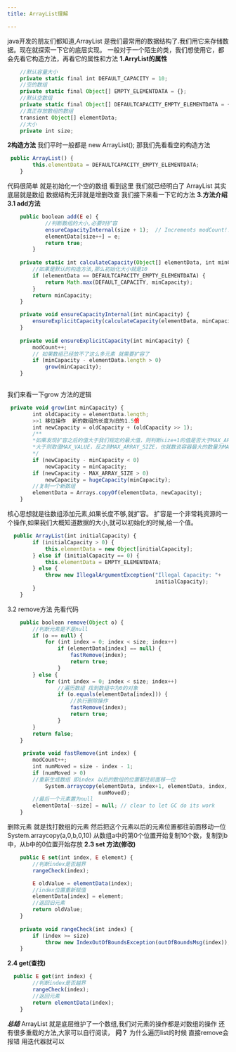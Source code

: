 ```yaml
---
title: ArrayList理解

---
```

java开发的朋友们都知道,ArrayList 是我们最常用的数据结构了.我们用它来存储数据。现在就探索一下它的底层实现。
一般对于一个陌生的类，我们想使用它，都会先看它构造方法，再看它的属性和方法
**1.ArryList的属性**

``` javascript
    //默认容量大小
    private static final int DEFAULT_CAPACITY = 10;
    //空的数组
    private static final Object[] EMPTY_ELEMENTDATA = {};
    //默认空数组    
    private static final Object[] DEFAULTCAPACITY_EMPTY_ELEMENTDATA = {};
    //真正存放数组的数组
    transient Object[] elementData; 
    //大小
    private int size;
```
**2构造方法**
我们平时一般都是 new ArrayList(); 那我们先看看空的构造方法

``` javascript
 public ArrayList() {
        this.elementData = DEFAULTCAPACITY_EMPTY_ELEMENTDATA;
    }
```
代码很简单 就是初始化一个空的数组
看到这里  我们就已经明白了 ArrayList  其实底层就是数组
数据结构无非就是增删改查 我们接下来看一下它的方法
**3.方法介绍**
**3.1 add方法**

``` javascript
    public boolean add(E e) {
            //判断数组的大小,必要时扩容
            ensureCapacityInternal(size + 1);  // Increments modCount!!
            elementData[size++] = e;
            return true;
        }
        
    private static int calculateCapacity(Object[] elementData, int minCapacity) {
        //如果是默认的构造方法,那么初始化大小就是10
        if (elementData == DEFAULTCAPACITY_EMPTY_ELEMENTDATA) {
            return Math.max(DEFAULT_CAPACITY, minCapacity);
        }
        return minCapacity;
    }

    private void ensureCapacityInternal(int minCapacity) {
        ensureExplicitCapacity(calculateCapacity(elementData, minCapacity));
    }
    
    private void ensureExplicitCapacity(int minCapacity) {
        modCount++;
        // 如果数组已经放不了这么多元素 就需要扩容了
        if (minCapacity - elementData.length > 0)
            grow(minCapacity);
    }
        
```
我们来看一下grow 方法的逻辑

``` javascript
 private void grow(int minCapacity) {
        int oldCapacity = elementData.length;
        >>1 移位操作  新的数组的长度为旧的1.5倍
        int newCapacity = oldCapacity + (oldCapacity >> 1);
        /**
        *如果发现扩容之后的值大于我们规定的最大值，则判断size+1的值是否大于MAX_ARRAY_SIZE的值，
        *大于则取值MAX_VALUE，反之则MAX_ARRAY_SIZE，也就数说容器最大的数量为MAX_VALUE
        */
        if (newCapacity - minCapacity < 0)
            newCapacity = minCapacity;
        if (newCapacity - MAX_ARRAY_SIZE > 0)
            newCapacity = hugeCapacity(minCapacity);
        //复制一个新数组
        elementData = Arrays.copyOf(elementData, newCapacity);
    }
```
核心思想就是往数组添加元素,如果长度不够,就扩容。
扩容是一个非常耗资源的一个操作,如果我们大概知道数据的大小,就可以初始化的时候,给一个值。

``` javascript
  public ArrayList(int initialCapacity) {
        if (initialCapacity > 0) {
            this.elementData = new Object[initialCapacity];
        } else if (initialCapacity == 0) {
            this.elementData = EMPTY_ELEMENTDATA;
        } else {
            throw new IllegalArgumentException("Illegal Capacity: "+
                                               initialCapacity);
        }
    }
```
3.2 remove方法
先看代码

``` javascript
    public boolean remove(Object o) {
        //判断元素是不是null
        if (o == null) {
            for (int index = 0; index < size; index++)
                if (elementData[index] == null) {
                    fastRemove(index);
                    return true;
                }
        } else {
            for (int index = 0; index < size; index++)
                //遍历数组 找到数组中为0的对象
                if (o.equals(elementData[index])) {
                    //执行删除操作
                    fastRemove(index);
                    return true;
                }
        }
        return false;
    }
    
     private void fastRemove(int index) {
        modCount++;
        int numMoved = size - index - 1;
        if (numMoved > 0)
        //重新生成数组 即index 以后的数组的位置都往前面移一位 
            System.arraycopy(elementData, index+1, elementData, index,
                             numMoved);
        //最后一个元素置为null
        elementData[--size] = null; // clear to let GC do its work
    }
```
删除元素 就是找打数组的元素 然后把这个元素以后的元素位置都往前面移动一位
System.arraycopy(a,0,b,0,10) 从数组a中的第0个位置开始复制10个数，复制到b中，从b中的0位置开始存放
**2.3 set 方法(修改)**

``` javascript
    public E set(int index, E element) {
        //判断index是否越界
        rangeCheck(index);

        E oldValue = elementData(index);
        //index位置重新赋值
        elementData[index] = element;
        //返回旧元素
        return oldValue;
    }
    
    private void rangeCheck(int index) {
        if (index >= size)
            throw new IndexOutOfBoundsException(outOfBoundsMsg(index));
    }
```
**2.4 get(查找)**

``` javascript
  public E get(int index) {
        //判断index是否越界
        rangeCheck(index);
        //返回元素
        return elementData(index);
    }
```
***总结***
ArrayList 就是底层维护了一个数组,我们对元素的操作都是对数组的操作
还有很多重载的方法,大家可以自行阅读，
**问？**
为什么遍历list的时候 直接remove会报错  用迭代器就可以 






